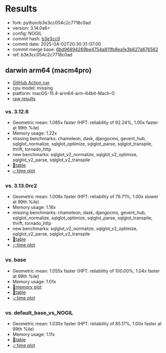 # Results

- fork: python/b3e3cc054c2c7718c0ad
- version: 3.14.0a6+
- config: NOGIL
- commit hash: [b3e3cc0](https://github.com/python/cpython/commit/b3e3cc0)
- commit date: 2025-04-02T20:30:31-07:00
- commit merge base: [6bd96894269be4754a811fb8ea1e3b627a676562](https://github.com/python/cpython/commit/6bd96894269be4754a811fb8ea1e3b627a676562)
- ref: b3e3cc054c2c7718c0ad

## darwin arm64 (macm4pro)

- [GitHub Action run](https://github.com/facebookexperimental/free-threading-benchmarking/actions/runs/14242423029)
- cpu model: missing
- platform: macOS-15.4-arm64-arm-64bit-Mach-O
- [raw results](bm-20250402-macm4pro-arm64-python-b3e3cc054c2c7718c0ad-3.14.0a6%2B-b3e3cc0.json)

### vs. 3.12.6

- Geometric mean: 1.085x faster (HPT: reliability of 92.24%, 1.00x faster at 99th %ile)
- Memory usage: 1.22x
- missing benchmarks: chameleon, dask, djangocms, gevent_hub, sqlglot_normalize, sqlglot_optimize, sqlglot_parse, sqlglot_transpile, thrift, tornado_http
- new benchmarks: sqlglot_v2_normalize, sqlglot_v2_optimize, sqlglot_v2_parse, sqlglot_v2_transpile
- [📄table](bm-20250402-macm4pro-arm64-python-b3e3cc054c2c7718c0ad-3.14.0a6%2B-b3e3cc0-vs-3.12.6.md)
- [📈time plot](bm-20250402-macm4pro-arm64-python-b3e3cc054c2c7718c0ad-3.14.0a6%2B-b3e3cc0-vs-3.12.6.svg)

### vs. 3.13.0rc2

- Geometric mean: 1.006x faster (HPT: reliability of 79.71%, 1.00x slower at 99th %ile)
- Memory usage: 1.18x
- missing benchmarks: chameleon, dask, djangocms, gevent_hub, sqlglot_normalize, sqlglot_optimize, sqlglot_parse, sqlglot_transpile, thrift, tornado_http
- new benchmarks: sqlglot_v2_normalize, sqlglot_v2_optimize, sqlglot_v2_parse, sqlglot_v2_transpile
- [📄table](bm-20250402-macm4pro-arm64-python-b3e3cc054c2c7718c0ad-3.14.0a6%2B-b3e3cc0-vs-3.13.0rc2.md)
- [📈time plot](bm-20250402-macm4pro-arm64-python-b3e3cc054c2c7718c0ad-3.14.0a6%2B-b3e3cc0-vs-3.13.0rc2.svg)

### vs. base

- Geometric mean: 1.055x faster (HPT: reliability of 100.00%, 1.04x faster at 99th %ile)
- Memory usage: 1.01x
- [🧠memory plot](bm-20250402-macm4pro-arm64-python-b3e3cc054c2c7718c0ad-3.14.0a6%2B-b3e3cc0-vs-base-mem.svg)
- [📄table](bm-20250402-macm4pro-arm64-python-b3e3cc054c2c7718c0ad-3.14.0a6%2B-b3e3cc0-vs-base.md)
- [📈time plot](bm-20250402-macm4pro-arm64-python-b3e3cc054c2c7718c0ad-3.14.0a6%2B-b3e3cc0-vs-base.svg)

### vs. default_base_vs_NOGIL

- Geometric mean: 1.030x faster (HPT: reliability of 85.17%, 1.00x faster at 99th %ile)
- Memory usage: 1.11x
- [📄table](bm-20250402-macm4pro-arm64-python-b3e3cc054c2c7718c0ad-3.14.0a6%2B-b3e3cc0-vs-default_base_vs_NOGIL.md)
- [📈time plot](bm-20250402-macm4pro-arm64-python-b3e3cc054c2c7718c0ad-3.14.0a6%2B-b3e3cc0-vs-default_base_vs_NOGIL.svg)

